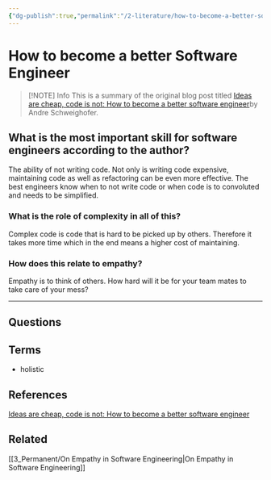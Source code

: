 ```yaml
---
{"dg-publish":true,"permalink":"/2-literature/how-to-become-a-better-software-engineer/","tags":["type/literature","source/blog"],"created":"2023-08-05T07:06:57.852-05:00","updated":"2023-09-05T14:27:16.597-05:00"}
---
```


# How to become a better Software Engineer

> [!NOTE] Info
> This is a summary of the original blog post titled [Ideas are cheap, code is not: How to become a better software engineer](https://andreschweighofer.com/career/ideas-are-cheap-code-is-not-how-to-become-a-better-software-engineer/)by Andre Schweighofer.
## What is the most important skill for software engineers according to the author?
The ability of not writing code. Not only is writing code expensive, maintaining code as well as refactoring can be even more effective. The best engineers know when to not write code or when code is to convoluted and needs to be simplified.
### What is the role of complexity in all of this?
Complex code is code that is hard to be picked up by others. Therefore it takes more time which in the end means a higher cost of maintaining.
### How does this relate to empathy?
Empathy is to think of others. How hard will it be for your team mates to take care of your mess?

---
## Questions
## Terms
- holistic
## References
[Ideas are cheap, code is not: How to become a better software engineer](https://andreschweighofer.com/career/ideas-are-cheap-code-is-not-how-to-become-a-better-software-engineer/)
## Related
[[3_Permanent/On Empathy in Software Engineering\|On Empathy in Software Engineering]]